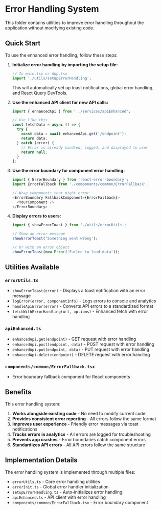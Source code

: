 # Error Handling System

This folder contains utilities to improve error handling throughout the application without modifying existing code.

## Quick Start

To use the enhanced error handling, follow these steps:

1. **Initialize error handling by importing the setup file:**
   ```typescript
   // In main.tsx or App.tsx
   import './utils/setupErrorHandling';
   ```
   
   This will automatically set up toast notifications, global error handling, and React Query DevTools.

2. **Use the enhanced API client for new API calls:**
   ```typescript
   import { enhancedApi } from '../services/apiEnhanced';
   
   // Use like this
   const fetchData = async () => {
     try {
       const data = await enhancedApi.get('/endpoint');
       return data;
     } catch (error) {
       // Error is already handled, logged, and displayed to user
       return null;
     }
   };
   ```

3. **Use the error boundary for component error handling:**
   ```typescript
   import { ErrorBoundary } from 'react-error-boundary';
   import ErrorFallback from './components/common/ErrorFallback';
   
   // Wrap components that might error
   <ErrorBoundary FallbackComponent={ErrorFallback}>
     <YourComponent />
   </ErrorBoundary>
   ```

4. **Display errors to users:**
   ```typescript
   import { showErrorToast } from './utils/errorUtils';
   
   // Show an error message
   showErrorToast('Something went wrong');
   
   // Or with an error object
   showErrorToast(new Error('Failed to load data'));
   ```

## Utilities Available

### `errorUtils.ts`
- `showErrorToast(error)` - Displays a toast notification with an error message
- `logError(error, componentInfo)` - Logs errors to console and analytics
- `handleApiError(error)` - Converts API errors to a standardized format
- `fetchWithErrorHandling(url, options)` - Enhanced fetch with error handling

### `apiEnhanced.ts`
- `enhancedApi.get(endpoint)` - GET request with error handling
- `enhancedApi.post(endpoint, data)` - POST request with error handling
- `enhancedApi.put(endpoint, data)` - PUT request with error handling
- `enhancedApi.delete(endpoint)` - DELETE request with error handling

### `components/common/ErrorFallback.tsx`
- Error boundary fallback component for React components

## Benefits

This error handling system:

1. **Works alongside existing code** - No need to modify current code
2. **Provides consistent error reporting** - All errors follow the same format
3. **Improves user experience** - Friendly error messages via toast notifications
4. **Tracks errors in analytics** - All errors are logged for troubleshooting
5. **Prevents app crashes** - Error boundaries catch component errors
6. **Standardizes API errors** - All API errors follow the same structure

## Implementation Details

The error handling system is implemented through multiple files:

- `errorUtils.ts` - Core error handling utilities
- `errorInit.ts` - Global error handler initialization
- `setupErrorHandling.ts` - Auto-initializes error handling
- `apiEnhanced.ts` - API client with error handling
- `components/common/ErrorFallback.tsx` - Error boundary component 